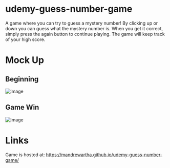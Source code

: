 # udemy-guess-number-game
A game where you can try to guess a mystery number! By clicking up or down you can guess what the mystery number is. When you get it correct, simply press the again button to continue playing. The game will keep track of your high score. 

# Mock Up
## Beginning
![image](https://user-images.githubusercontent.com/84876493/139964757-b4ebb214-3dc8-4e87-a03d-b7ab75c85944.png)
## Game Win
![image](https://user-images.githubusercontent.com/84876493/139964806-477e70a8-c785-44f7-8868-7165273771e4.png)


# Links
Game is hosted at:  https://mandrewartha.github.io/udemy-guess-number-game/
